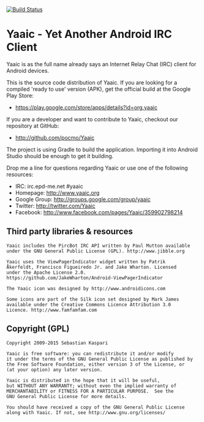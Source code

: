 [![Build Status](https://travis-ci.org/pocmo/Yaaic.svg?branch=master)](https://travis-ci.org/pocmo/Yaaic)

Yaaic - Yet Another Android IRC Client
======================================

Yaaic is as the full name already says an Internet Relay Chat (IRC)
client for Android devices.

This is the source code distribution of Yaaic. If you are looking
for a compiled 'ready to use' version (APK), get the official
build at the Google Play Store:

* https://play.google.com/store/apps/details?id=org.yaaic

If you are a developer and want to contribute to Yaaic, checkout
our repository at GitHub:

* http://github.com/pocmo/Yaaic

The project is using Gradle to build the application. Importing it
into Android Studio should be enough to get it building.

Drop me a line for questions regarding Yaaic or use one of the
following resources:

- IRC:           irc.epd-me.net #yaaic
- Homepage:      http://www.yaaic.org
- Google Group:  http://groups.google.com/group/yaaic
- Twitter:       http://twitter.com/Yaaic
- Facebook:      http://www.facebook.com/pages/Yaaic/359902798214

Third party libraries & resources
-----------------------------------------------------------------------

    Yaaic includes the PircBot IRC API written by Paul Mutton available
    under the GNU General Public License (GPL). http://www.jibble.org

    Yaaic uses the ViewPagerIndicator widget written by Patrik
    Åkerfeldt, Francisco Figueiredo Jr. and Jake Wharton. Licensed
    under the Apache License 2.0.
    https://github.com/JakeWharton/Android-ViewPagerIndicator

    The Yaaic icon was designed by http://www.androidicons.com

    Some icons are part of the Silk icon set designed by Mark James
    available under the Creative Commons Licence Attribution 3.0
    Licence. http://www.famfamfam.com
    
Copyright (GPL)
-----------------------------------------------------------------------

    Copyright 2009-2015 Sebastian Kaspari

    Yaaic is free software: you can redistribute it and/or modify
    it under the terms of the GNU General Public License as published by
    the Free Software Foundation, either version 3 of the License, or
    (at your option) any later version.

    Yaaic is distributed in the hope that it will be useful,
    but WITHOUT ANY WARRANTY; without even the implied warranty of
    MERCHANTABILITY or FITNESS FOR A PARTICULAR PURPOSE.  See the
    GNU General Public License for more details.

    You should have received a copy of the GNU General Public License
    along with Yaaic. If not, see http://www.gnu.org/licenses/

